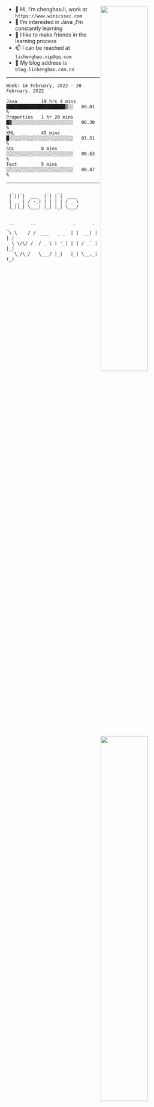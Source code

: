 [<img align="right" width="50%" src="https://github-readme-stats.vercel.app/api?username=lichlaughing&show_icons=true">](https://metrics.lecoq.io/ouuan?template=classic)
- 👋 Hi, I’m chenghao.li, work at `https://www.winicssec.com`
- 👀 I’m interested in Java ,I’m constantly learning
- 💞️ I like to make friends in the learning process
- 📫 I can be reached at `lichenghao.vip@qq.com`
- 🔗 My blog address is `blog.lichenghao.com.cn`


------
<!--START_SECTION:waka-->
```text
Week: 14 February, 2022 - 20 February, 2022

Java         19 hrs 4 mins   ██████████████████████▒░░   89.01 % 
Properties   1 hr 20 mins    █▓░░░░░░░░░░░░░░░░░░░░░░░   06.30 % 
XML          45 mins         █░░░░░░░░░░░░░░░░░░░░░░░░   03.51 % 
SQL          8 mins          ░░░░░░░░░░░░░░░░░░░░░░░░░   00.63 % 
Text         5 mins          ░░░░░░░░░░░░░░░░░░░░░░░░░   00.47 % 
```
<!--END_SECTION:waka-->

------

[<img align="right" width="50%" src="https://www.clustrmaps.com/map_v2.png?cl=ffffff&w=300&t=tt&d=o2HGaalky8OiHBxnoPq9wPYTNv7qpo8ua9FG06sBqt4&co=2d78ad&ct=ffffff">](https://github.com/lichlaughing)

```
  _  _         _   _       
 | || |  ___  | | | |  ___ 
 | __ | / -_) | | | | / _ \
 |_||_| \___| |_| |_| \___/
                           
```
```
 __      __              _      _     _ 
 \ \    / /  ___   _ _  | |  __| |   | |
  \ \/\/ /  / _ \ | '_| | | / _` |   |_|
   \_/\_/   \___/ |_|   |_| \__,_|   (_)
                                        
```
